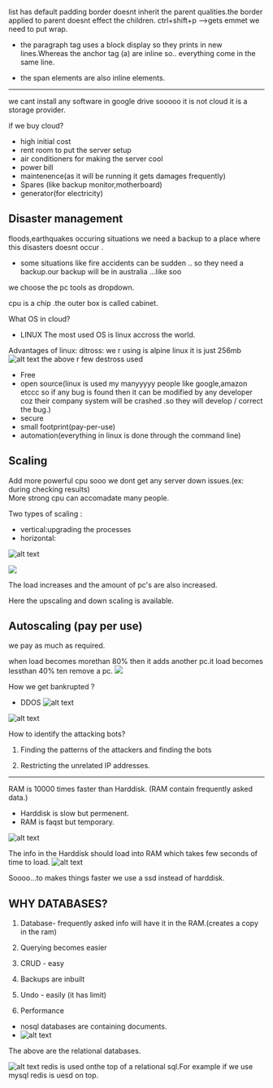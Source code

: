 list has default padding
border doesnt inherit the parent qualities.the border applied to parent doesnt effect the children.
ctrl+shift+p -->gets emmet we need to put wrap.

- the paragraph tag uses a block display so they prints in new lines.Whereas the anchor tag (a) are inline so.. everything come in the same line.

- the span elements are also inline elements.

---

we cant install any software in google drive sooooo it is not cloud it is a storage provider.

if we buy cloud?

- high initial cost
- rent room to put the server setup
- air conditioners for making the server cool
- power bill
- maintenence(as it will be running it gets damages frequently)
- Spares (like backup monitor,motherboard)
- generator(for electricity)

## Disaster management

floods,earthquakes occuring situations we need a backup to a place where this disasters doesnt occur .

- some situations like fire accidents can be sudden .. so they need a backup.our backup will be in australia ...like soo

we choose the pc tools as dropdown.

cpu is a chip .the outer box is called cabinet.

What OS in cloud?

- LINUX
  The most used OS is linux accross the world.

Advantages of linux:
ditross: we r using is alpine linux it is just 256mb
![alt text](image-6.png)
the above r few destross used

- Free
- open source(linux is used my manyyyyy people like google,amazon etccc so if any bug is found then it can be modified by any developer coz their company system will be crashed .so they will develop / correct the bug.)
- secure
- small footprint(pay-per-use)
- automation(everything in linux is done through the command line)

## Scaling

Add more powerful cpu sooo we dont get any server down issues.(ex: during checking results)<br>
More strong cpu can accomadate many people.

Two types of scaling :

- vertical:upgrading the processes
- horizontal:

![alt text](image-7.png)

![](image-8.png)

The load increases and the amount of pc's are also increased.

Here the upscaling and down scaling is available.

## Autoscaling (pay per use)

we pay as much as required.

when load becomes morethan 80% then it adds another pc.it load becomes lessthan 40% ten remove a pc.
![](image-10.png)

How we get bankrupted ?

- DDOS
  ![alt text](image-11.png)

![alt text](image-12.png)

How to identify the attacking bots?

1. Finding the patterns of the attackers and finding the bots

2. Restricting the unrelated IP addresses.

---

RAM is 10000 times faster than Harddisk.
(RAM contain frequently asked data.)

- Harddisk is slow but permenent.
- RAM is faqst but temporary.

![alt text](image-14.png)

The info in the Harddisk should load into RAM which takes few seconds of time to load.
![alt text](image-15.png)

Soooo...to makes things faster we use a ssd instead of harddisk.

## WHY DATABASES?

1. Database- frequently asked info will have it in the RAM.(creates a copy in the ram)

2. Querying becomes easier

3. CRUD - easy

4. Backups are inbuilt

5. Undo - easily (it has limit)

6. Performance

- nosql databases are containing documents.
- ![alt text](image-17.png)

The above are the relational databases.

![alt text](image-18.png)
redis is used onthe top of a relational sql.For example if we use mysql redis is uesd on top.
